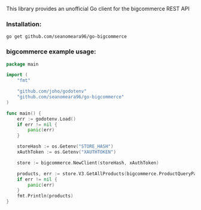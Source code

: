 This library provides an unofficial Go client for the bigcommerce REST API

### Installation:
```
go get github.com/seanomeara96/go-bigcommerce
```


### bigcommerce example usage:

```go
package main

import (
	"fmt"

  	"github.com/joho/godotenv"
  	"github.com/seanomeara96/go-bigcommerce"
)

func main() {
	err := godotenv.Load()
	if err != nil {
		panic(err)
	}

	storeHash := os.Getenv("STORE_HASH")
	xAuthToken := os.Getenv("XAUTHTOKEN")

	store := bigcommerce.NewClient(storeHash, xAuthToken)

	products, err := store.V3.GetAllProducts(bigcommerce.ProductQueryParams{})
	if err != nil {
		panic(err)
	}
	fmt.Println(products)
}

```
